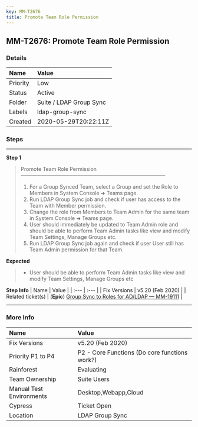 ```yaml
---
key: MM-T2676
title: Promote Team Role Permission
---
```


## MM-T2676: Promote Team Role Permission

### Details

| Name     | Value                   |
| :------- | :---------------------- |
| Priority | Low                     |
| Status   | Active                  |
| Folder   | Suite / LDAP Group Sync |
| Labels   | ldap-group-sync         |
| Created  | 2020-05-29T20:22:11Z    |

### Steps

<hr/>

**Step 1**

> <article>Promote Team Role Permission<br>————————————————————————————<ol><li>For a Group Synced Team, select a Group and set the Role to Members in System Console ➜ Teams page.</li><li>Run LDAP Group Sync job and check if user has access to the Team with Member permission.</li><li>Change the role from Members to Team Admin for the same team in System Console ➜ Teams page.</li><li>User should immediately be updated to Team Admin role and should be able to perform Team Admin tasks like view and modify Team Settings, Manage Groups etc.</li><li>Run LDAP Group Sync job again and check if user User still has Team Admin permission for that Team.</li></ol></article>

**Expected**

> <article><ul><li>User should be able to perform Team Admin tasks like view and modify Team Settings, Manage Groups etc</li></ul></article>

**Step Info**
| Name | Value |
| :--- | :--- |
| Fix Versions | v5.20 (Feb 2020) |
| Related ticket(s) | (<strong>Epic</strong>) <a href="https://mattermost.atlassian.net/browse/MM-19111">Group Sync to Roles for AD/LDAP — MM-19111</a> |

<hr/>

### More Info

| Name                     | Value                                         |
| :----------------------- | :-------------------------------------------- |
| Fix Versions             | v5.20 (Feb 2020)                              |
| Priority P1 to P4        | P2 - Core Functions (Do core functions work?) |
| Rainforest               | Evaluating                                    |
| Team Ownership           | Suite Users                                   |
| Manual Test Environments | Desktop,Webapp,Cloud                          |
| Cypress                  | Ticket Open                                   |
| Location                 | LDAP Group Sync                               |
